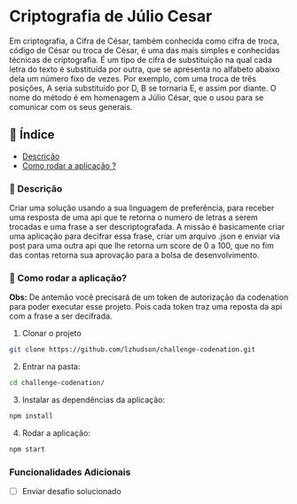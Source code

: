 # Criptografia de Júlio Cesar
Em criptografia, a Cifra de César, também conhecida como cifra de troca, código de César ou troca de César, é uma das mais simples e conhecidas técnicas de criptografia. É um tipo de cifra de substituição na qual cada letra do texto é substituída por outra, que se apresenta no alfabeto abaixo dela um número fixo de vezes. Por exemplo, com uma troca de três posições, A seria substituído por D, B se tornaria E, e assim por diante. O nome do método é em homenagem a Júlio César, que o usou para se comunicar com os seus generais.

## 📌 Índice
- [Descrição](#descrição)
- [Como rodar a aplicação ?](#como-rodar-a-aplicação)

### 📜 Descrição
Criar uma solução usando a sua linguagem de preferência, para receber uma resposta de uma api que te retorna o numero de letras a serem trocadas e uma frase a ser descriptografada. A missão é basicamente criar uma aplicação para decifrar essa frase, criar um arquivo .json e enviar via post para uma outra api que lhe retorna um score de 0 a 100, que no fim das contas retorna sua aprovação para a bolsa de desenvolvimento.

### 🚀 Como rodar a aplicação?
**Obs:** De antemão você precisará de um token de autorização da codenation para poder executar esse projeto. Pois cada token traz uma reposta da api com a frase a ser decifrada.

1. Clonar o projeto
```bash
git clone https://github.com/lzhudson/challenge-codenation.git
```
2. Entrar na pasta:
```bash
cd challenge-codenation/
```
3. Instalar as dependências da aplicação:
```bash
npm install
```
4. Rodar a aplicação:
```bash
npm start
```

### Funcionalidades Adicionais
- [ ] Enviar desafio solucionado


